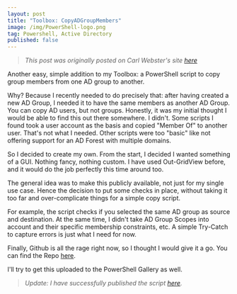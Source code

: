 ```yaml
---
layout: post
title: "Toolbox: CopyADGroupMembers"
image: /img/PowerShell-logo.png
tag: Powershell, Active Directory
published: false
---
```

> *This post was originally posted on Carl Webster's site [here](https://carlwebster.com/bart-jacobss-toolbox-copyadgroupmembers/)*

Another easy, simple addition to my Toolbox: a PowerShell script to copy group members from one AD group to another.

Why? Because I recently needed to do precisely that: after having created a new AD Group, I needed it to have the same members as another AD Group. You can copy AD users, but not groups. Honestly, it was my initial thought I would be able to find this out there somewhere. I didn't. Some scripts I found took a user account as the basis and copied "Member Of" to another user. That's not what I needed. Other scripts were too "basic" like not offering support for an AD Forest with multiple domains.

So I decided to create my own. From the start, I decided I wanted something of a GUI. Nothing fancy, nothing custom. I have used Out-GridView before, and it would do the job perfectly this time around too.

The general idea was to make this publicly available, not just for my single use case. Hence the decision to put some checks in place, without taking it too far and over-complicate things for a simple copy script.

For example, the script checks if you selected the same AD group as source and destination. At the same time, I didn't take AD Group Scopes into account and their specific membership constraints, etc. A simple Try-Catch to capture errors is just what I need for now.

Finally, Github is all the rage right now, so I thought I would give it a go.
You can find the Repo [here](https://github.com/Cloudsparkle/CopyADGroupMembers).

I'll try to get this uploaded to the PowerShell Gallery as well.
> *Update: I have successfully published the script [here](https://www.powershellgallery.com/packages/CopyADGroupMembers/1.0).*
